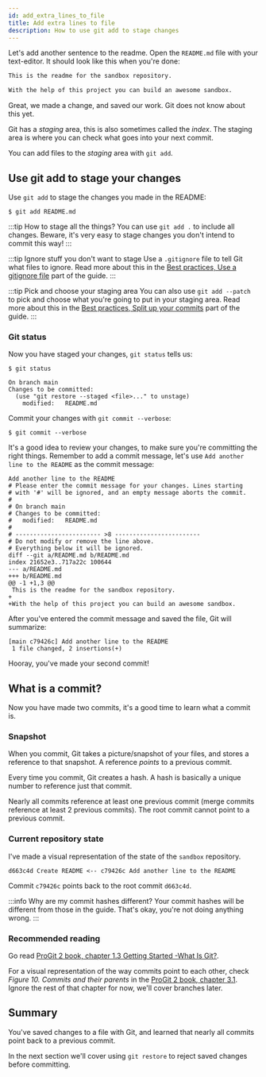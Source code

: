 ```yaml
---
id: add_extra_lines_to_file
title: Add extra lines to file
description: How to use git add to stage changes
---
```


Let's add another sentence to the readme.
Open the `README.md` file with your text-editor.
It should look like this when you're done:

```markdown title="sandbox/README.md"
This is the readme for the sandbox repository.

With the help of this project you can build an awesome sandbox.
```

Great, we made a change, and saved our work.
Git does not know about this yet.

Git has a _staging_ area, this is also sometimes called the _index_.
The staging area is where you can check what goes into your next commit.

You can add files to the _staging_ area with `git add`.

## Use git add to stage your changes

Use `git add` to stage the changes you made in the README:

```git
$ git add README.md
```

:::tip How to stage all the things?
You can use `git add .` to include all changes.
Beware, it's very easy to stage changes you don't intend to commit this way!
:::

:::tip Ignore stuff you don't want to stage
Use a `.gitignore` file to tell Git what files to ignore.
Read more about this in the [Best practices, Use a gitignore file](../best_practices/use_a_gitignore_file.md) part of the guide.
:::

:::tip Pick and choose your staging area
You can also use `git add --patch` to pick and choose what you're going to put in your staging area.
Read more about this in the [Best practices, Split up your commits](../best_practices/split_up_your_commits.md) part of the guide.
:::

### Git status

Now you have staged your changes, `git status` tells us:

```git
$ git status

On branch main
Changes to be committed:
  (use "git restore --staged <file>..." to unstage)
	modified:   README.md
```

Commit your changes with `git commit --verbose`:

```git
$ git commit --verbose
```

It's a good idea to review your changes, to make sure you're committing the right things.
Remember to add a commit message, let's use `Add another line to the README` as the commit message:

```git
Add another line to the README
# Please enter the commit message for your changes. Lines starting
# with '#' will be ignored, and an empty message aborts the commit.
#
# On branch main
# Changes to be committed:
#	modified:   README.md
#
# ------------------------ >8 ------------------------
# Do not modify or remove the line above.
# Everything below it will be ignored.
diff --git a/README.md b/README.md
index 21652e3..717a22c 100644
--- a/README.md
+++ b/README.md
@@ -1 +1,3 @@
 This is the readme for the sandbox repository.
+
+With the help of this project you can build an awesome sandbox.
```

After you've entered the commit message and saved the file, Git will summarize:

```git
[main c79426c] Add another line to the README
 1 file changed, 2 insertions(+)
```

Hooray, you've made your second commit!

## What is a commit?

Now you have made two commits, it's a good time to learn what a commit is.

### Snapshot

When you commit, Git takes a picture/snapshot of your files, and stores a reference to that snapshot.
A reference _points_ to a previous commit.

Every time you commit, Git creates a hash.
A hash is basically a unique number to reference just that commit.

Nearly all commits reference at least one previous commit (merge commits reference at least 2 previous commits).
The root commit cannot point to a previous commit.

### Current repository state

I've made a visual representation of the state of the `sandbox` repository.

```git
d663c4d Create README <-- c79426c Add another line to the README
```

Commit `c79426c` points back to the root commit `d663c4d`.

:::info Why are my commit hashes different?
Your commit hashes will be different from those in the guide.
That's okay, you're not doing anything wrong.
:::

### Recommended reading

Go read [ProGit 2 book, chapter 1.3 Getting Started -What Is Git?](https://git-scm.com/book/en/v2/Getting-Started-What-is-Git%3F).

For a visual representation of the way commits point to each other, check _Figure 10. Commits and their parents_ in the [ProGit 2 book, chapter 3.1](https://git-scm.com/book/en/v2/Git-Branching-Branches-in-a-Nutshell).
Ignore the rest of that chapter for now, we'll cover branches later.

## Summary

You've saved changes to a file with Git, and learned that nearly all commits point back to a previous commit.

In the next section we'll cover using `git restore` to reject saved changes before committing.
